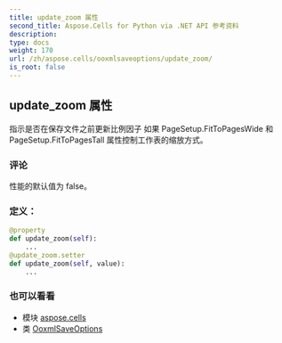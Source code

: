 ```yaml
---
title: update_zoom 属性
second_title: Aspose.Cells for Python via .NET API 参考资料
description:
type: docs
weight: 170
url: /zh/aspose.cells/ooxmlsaveoptions/update_zoom/
is_root: false
---
```

## update_zoom 属性

指示是否在保存文件之前更新比例因子
如果 PageSetup.FitToPagesWide 和 PageSetup.FitToPagesTall 属性控制工作表的缩放方式。

### 评论

性能的默认值为 false。
### 定义：
```python
@property
def update_zoom(self):
    ...
@update_zoom.setter
def update_zoom(self, value):
    ...
```

### 也可以看看
* 模块 [aspose.cells](../../)
* 类 [OoxmlSaveOptions](/cells/python-net/zh/aspose.cells/ooxmlsaveoptions)

